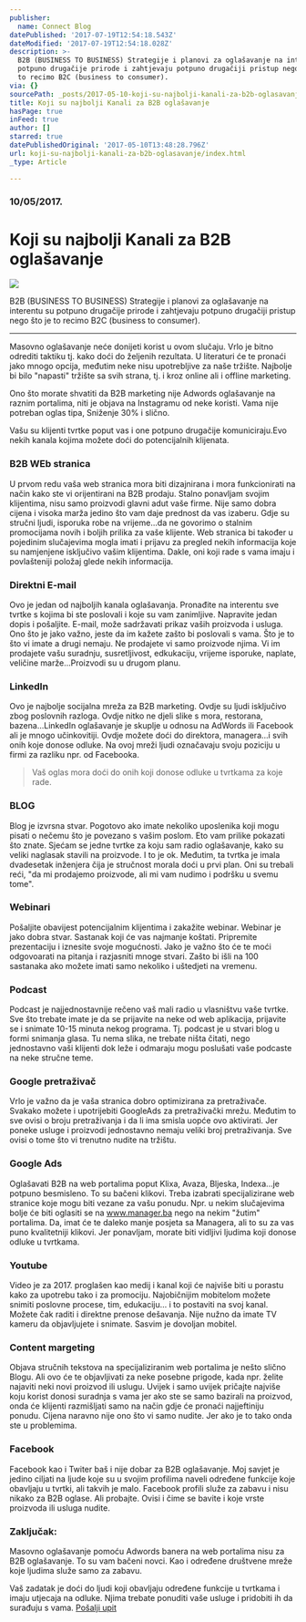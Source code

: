 ```yaml
---
publisher:
  name: Connect Blog
datePublished: '2017-07-19T12:54:18.543Z'
dateModified: '2017-07-19T12:54:18.028Z'
description: >-
  B2B (BUSINESS TO BUSINESS) Strategije i planovi za oglašavanje na interentu su
  potpuno drugačije prirode i zahtjevaju potpuno drugačiji pristup nego što je
  to recimo B2C (business to consumer).
via: {}
sourcePath: _posts/2017-05-10-koji-su-najbolji-kanali-za-b2b-oglasavanje.md
title: Koji su najbolji Kanali za B2B oglašavanje
hasPage: true
inFeed: true
author: []
starred: true
datePublishedOriginal: '2017-05-10T13:48:28.796Z'
url: koji-su-najbolji-kanali-za-b2b-oglasavanje/index.html
_type: Article

---
```

### 10/05/2017\.

# Koji su najbolji Kanali za B2B oglašavanje
![](https://the-grid-user-content.s3-us-west-2.amazonaws.com/d9895b97-bd8c-4963-9869-d451039cb92e.jpg)

B2B (BUSINESS TO BUSINESS) Strategije i planovi za oglašavanje na interentu su potpuno drugačije prirode i zahtjevaju potpuno drugačiji pristup nego što je to recimo B2C (business to consumer).

---

Masovno oglašavanje neće donijeti korist u ovom slučaju. Vrlo je bitno odrediti taktiku tj. kako doći do željenih rezultata. U literaturi će te pronaći jako mnogo opcija, međutim neke nisu upotrebljive za naše tržište. Najbolje bi bilo "napasti" tržište sa svih strana, tj. i kroz online ali i offline marketing.

Ono što morate shvatiti da B2B marketing nije Adwords oglašavanje na raznim portalima, niti je objava na Instagramu od neke koristi. Vama nije potreban oglas tipa, Sniženje 30% i slično.

Vašu su klijenti tvrtke poput vas i one potpuno drugačije komuniciraju.Evo nekih kanala kojima možete doći do potencijalnih klijenata.

### B2B WEb stranica

U prvom redu vaša web stranica mora biti dizajnirana i mora funkcionirati na način kako ste vi orijentirani na B2B prodaju. Stalno ponavljam svojim klijentima, nisu samo proizvodi glavni adut vaše firme. Nije samo dobra cijena i visoka marža jedino što vam daje prednost da vas izaberu. Gdje su stručni ljudi, isporuka robe na vrijeme...da ne govorimo o stalnim promocijama novih i boljih prilika za vaše klijente. Web stranica bi također u pojedinim slučajevima mogla imati i prijavu za pregled nekih informacija koje su namjenjene isključivo vašim klijentima. Dakle, oni koji rade s vama imaju i povlašteniji položaj glede nekih informacija.

### Direktni E-mail

Ovo je jedan od najboljih kanala oglašavanja. Pronađite na interentu sve tvrtke s kojima bi ste poslovali i koje su vam zanimljive. Napravite jedan dopis i pošaljite. E-mail, može sadržavati prikaz vaših proizvoda i usluga. Ono što je jako važno, jeste da im kažete zašto bi poslovali s vama. Što je to što vi imate a drugi nemaju. Ne prodajete vi samo proizvode njima. Vi im prodajete vašu suradnju, susretljivost, edkukaciju, vrijeme isporuke, naplate, veličine marže...Proizvodi su u drugom planu.

### LinkedIn

Ovo je najbolje socijalna mreža za B2B marketing. Ovdje su ljudi isključivo zbog poslovnih razloga. Ovdje nitko ne djeli slike s mora, restorana, bazena...LinkedIn oglašavanje je skuplje u odnosu na AdWords ili Facebook ali je mnogo učinkovitiji. Ovdje možete doći do direktora, managera...i svih onih koje donose odluke. Na ovoj mreži ljudi označavaju svoju poziciju u firmi za razliku npr. od Facebooka.

> Vaš oglas mora doći do onih koji donose odluke u tvrtkama za koje rade.

### BLOG

Blog je izvrsna stvar. Pogotovo ako imate nekoliko uposlenika koji mogu pisati o nečemu što je povezano s vašim poslom. Eto vam prilike pokazati što znate. Sjećam se jedne tvrtke za koju sam radio oglašavanje, kako su veliki naglasak stavili na proizvode. I to je ok. Međutim, ta tvrtka je imala dvadesetak inženjera čija je stručnost morala doći u prvi plan. Oni su trebali reći, "da mi prodajemo proizvode, ali mi vam nudimo i podršku u svemu tome".

### Webinari

Pošaljite obavijest potencijalnim klijentima i zakažite webinar. Webinar je jako dobra stvar. Sastanak koji će vas najmanje koštati. Pripremite prezentaciju i iznesite svoje mogućnosti. Jako je važno što će te moći odgovoarati na pitanja i razjasniti mnoge stvari. Zašto bi išli na 100 sastanaka ako možete imati samo nekoliko i uštedjeti na vremenu.

### Podcast

Podcast je najjednostavnije rečeno vaš mali radio u vlasništvu vaše tvrtke. Sve što trebate imate je da se prijavite na neke od web aplikacija, prijavite se i snimate 10-15 minuta nekog programa. Tj. podcast je u stvari blog u formi snimanja glasa. Tu nema slika, ne trebate ništa čitati, nego jednostavno vaši klijenti dok leže i odmaraju mogu poslušati vaše podcaste na neke stručne teme.

### Google pretraživač

Vrlo je važno da je vaša stranica dobro optimizirana za pretraživače. Svakako možete i upotrijebiti GoogleAds za pretraživački mrežu. Međutim to sve ovisi o broju pretraživanja i da li ima smisla uopće ovo aktivirati. Jer poneke usluge i proizvodi jednostavno nemaju veliki broj pretraživanja. Sve ovisi o tome što vi trenutno nudite na tržištu.

### Google Ads

Oglašavati B2B na web portalima poput Klixa, Avaza, Bljeska, Indexa...je potpuno besmisleno. To su bačeni klikovi. Treba izabrati specijalizirane web stranice koje mogu biti vezane za vašu ponudu. Npr. u nekim slučajevima bolje će biti oglasiti se na www.manager.ba nego na nekim "žutim" portalima. Da, imat će te daleko manje posjeta sa Managera, ali to su za vas puno kvalitetniji klikovi. Jer ponavljam, morate biti vidljivi ljudima koji donose odluke u tvrtkama.

### Youtube

Video je za 2017\. proglašen kao medij i kanal koji će najviše biti u porastu kako za upotrebu tako i za promociju. Najobičnijim mobitelom možete snimiti poslovne procese, tim, edukaciju... i to postaviti na svoj kanal. Možete čak raditi i direktne prenose dešavanja. Nije nužno da imate TV kameru da objavljujete i snimate. Sasvim je dovoljan mobitel.

### Content margeting

Objava stručnih tekstova na specijaliziranim web portalima je nešto slično Blogu. Ali ovo će te objavljivati za neke posebne prigode, kada npr. želite najaviti neki novi proizvod ili uslugu. Uvijek i samo uvijek pričajte najviše koju korist donosi suradnja s vama jer ako ste se samo bazirali na proizvod, onda će klijenti razmišljati samo na način gdje će pronaći najjeftiniju ponudu. Cijena naravno nije ono što vi samo nudite. Jer ako je to tako onda ste u problemima.

### Facebook

Facebook kao i Twiter baš i nije dobar za B2B oglašavanje. Moj savjet je jedino ciljati na ljude koje su u svojim profilima naveli određene funkcije koje obavljaju u tvrtki, ali takvih je malo. Facebook profili služe za zabavu i nisu nikako za B2B oglase. Ali probajte. Ovisi i čime se bavite i koje vrste proizvoda ili usluga nudite.

### Zaključak:

Masovno oglašavanje pomoću Adwords banera na web portalima nisu za B2B oglašavanje. To su vam bačeni novci. Kao i određene društvene mreže koje ljudima služe samo za zabavu.

Vaš zadatak je doći do ljudi koji obavljaju određene funkcije u tvrtkama i imaju utjecaja na odluke. Njima trebate ponuditi vaše usluge i pridobiti ih da surađuju s vama.
[Pošalji upit][0]

[0]: https://docs.google.com/forms/d/e/1FAIpQLScdOVsi3x4G0Lhj3_OM6jahpukJaGd1BQo7SdDcZ_cg58LITg/viewform